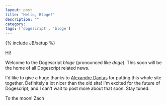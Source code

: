 ```yaml
---
layout: post
title: "Hello, Bloge!"
description: ""
category: 
tags: ['dogescript', 'bloge']
---
```

{% include JB/setup %}

Hi!

Welcome to the Dogescript *bloge* (pronounced like *doge*). This soon will be the home of all Dogescript related news.

I'd like to give a huge thanks to [Alexandre Dantas](http://alexdantas.net/) for putting this whole site together. Definitely a lot nicer than the old site! I'm excited for the future of Dogescript, and I can't wait to post more about that soon. Stay tuned.

To the moon!
Zach
